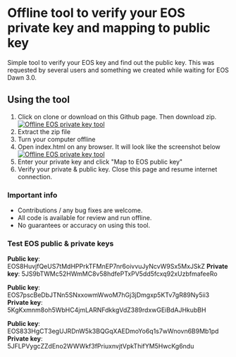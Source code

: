 # Offline tool to verify your EOS private key and mapping to public key

Simple tool to verify your EOS key and find out the public key. This was requested by several users and something we created while waiting for EOS Dawn 3.0.

## Using the tool

1) Click on clone or download on this Github page. Then download zip.
[![Offline EOS private key tool](https://i.imgur.com/uv59i9G.png)](https://i.imgur.com/uv59i9G.png)
2) Extract the zip file
3) Turn your computer offline
4) Open index.html on any browser. It will look like the screenshot below 
[![Offline EOS private key tool](https://i.imgur.com/WwniEpW.png)](https://i.imgur.com/WwniEpW.png)
5) Enter your private key and click "Map to EOS public key"
6) Verify your private & public key. Close this page and resume internet connection.

### Important info

- Contributions / any bug fixes are welcome. 
- All code is available for review and run offline. 
- No guarantees or accuracy on using this tool.

### Test EOS public & private keys
**Public key**: EOS8HuvjfQeUS7tMdHPPrkTFMnEP7nr6oivvuJyNcvW9Sx5MxJSkZ
**Private key**: 5JS9bTWMc52HWmMC8v58hdfePTxPV5dd5fcxq92xUzbfmafeeRo	

**Public key**: EOS7pscBeDbJTNn5SNxxowmWwoM7hGj3jDmgxp5KTv7gR89Ny5ii3
**Private key**: 5KgKxmnm8oh5WbHC4jmLARNFdkkgVdZ389rdxwGEiBdAJHkubBH

**Public key**: EOS833HgCT3egUJRDnW5k3BQGqXAEDmoYo6q1s7wWnovn6B9Mb1pd	
**Private key**: 5JFLPVygcZZdEno2WWWkf3fPriuxnvjtVpkThifYM5HwcKg6ndu	
